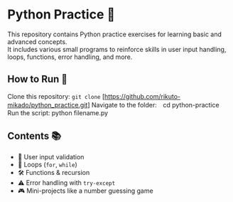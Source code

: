 # Python Practice 🚀  
This repository contains Python practice exercises for learning basic and advanced concepts.  
It includes various small programs to reinforce skills in user input handling, loops, functions, error handling, and more.  

## How to Run 🚀  
Clone this repository: `git clone` [https://github.com/rikuto-mikado/python_practice.git]
Navigate to the folder:　cd python-practice
Run the script: python filename.py

## Contents 📚  
- 📝 User input validation  
- 🔄 Loops (`for`, `while`)  
- 🛠 Functions & recursion  
- ⚠️ Error handling with `try-except`  
- 🎮 Mini-projects like a number guessing game  
